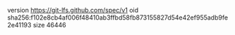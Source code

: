 version https://git-lfs.github.com/spec/v1
oid sha256:f102e8cb4af006f48410ab3ffbd58fb873155827d54e42ef955adb9fe2e41193
size 46446

